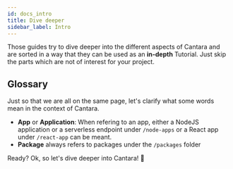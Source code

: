 ```yaml
---
id: docs_intro
title: Dive deeper
sidebar_label: Intro
---
```


Those guides try to dive deeper into the different aspects of Cantara and are sorted in a way that they can be used as an **in-depth** Tutorial. Just skip the parts which are not of interest for your project.

## Glossary

Just so that we are all on the same page, let's clarify what some words mean in the context of Cantara.

- **App** or **Application**: When refering to an app, either a NodeJS application or a serverless endpoint under `/node-apps` or a React app under `/react-app` can be meant.
- **Package** always refers to packages under the `/packages` folder

Ready? Ok, so let's dive deeper into Cantara! :dolphin:
